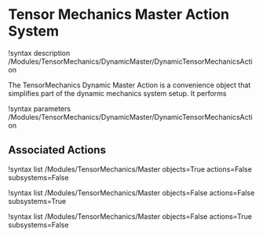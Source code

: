 # Tensor Mechanics Master Action System

!syntax description /Modules/TensorMechanics/DynamicMaster/DynamicTensorMechanicsAction

The TensorMechanics Dynamic Master Action is a convenience object that
simplifies part of the dynamic mechanics system setup. It performs


!syntax parameters /Modules/TensorMechanics/DynamicMaster/DynamicTensorMechanicsAction

## Associated Actions

!syntax list /Modules/TensorMechanics/Master objects=True actions=False subsystems=False

!syntax list /Modules/TensorMechanics/Master objects=False actions=False subsystems=True

!syntax list /Modules/TensorMechanics/Master objects=False actions=True subsystems=False
